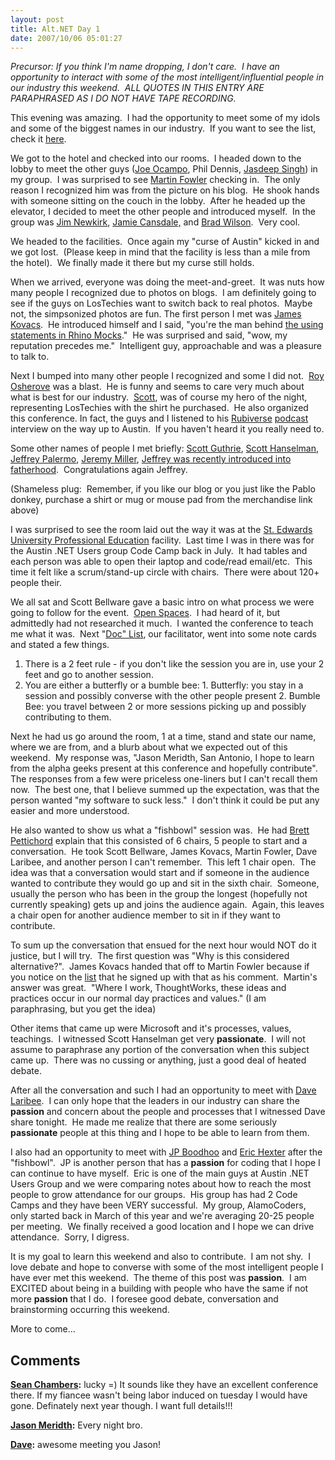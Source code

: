 ```yaml
---
layout: post
title: Alt.NET Day 1
date: 2007/10/06 05:01:27
---
```



_Precursor: If you think I'm name dropping, I don't care.  I have an opportunity to interact with some of the most intelligent/influential people in our industry this weekend.  ALL QUOTES IN THIS ENTRY ARE PARAPHRASED AS I DO NOT HAVE TAPE RECORDING._

This evening was amazing.  I had the opportunity to meet some of my idols and some of the biggest names in our industry.  If you want to see the list, check it [here](http://www.altnetconf.com/participants). 

We got to the hotel and checked into our rooms.  I headed down to the lobby to meet the other guys ([Joe Ocampo](http://blog.agilejoe.com), Phil Dennis, [Jasdeep Singh](http://www.lostechies.com/blogs/jasdeep_singh)) in my group.  I was surprised to see [Martin Fowler](http://www.martinfowler.com) checking in.  The only reason I recognized him was from the picture on his blog.  He shook hands with someone sitting on the couch in the lobby.  After he headed up the elevator, I decided to meet the other people and introduced myself.  In the group was [Jim Newkirk](http://blogs.msdn.com/jamesnewkirk/), [Jamie Cansdale,](http://weblogs.asp.net/nunitaddin/) and [Brad Wilson](http://www.agileprogrammer.com/dotnetguy).  Very cool.

We headed to the facilities.  Once again my "curse of Austin" kicked in and we got lost.  (Please keep in mind that the facility is less than a mile from the hotel).  We finally made it there but my curse still holds.

When we arrived, everyone was doing the meet-and-greet.  It was nuts how many people I recognized due to photos on blogs.  I am definitely going to see if the guys on LosTechies want to switch back to real photos.  Maybe not, the simpsonized photos are fun. The first person I met was [James Kovacs](http://www.jameskovacs.com/blog/).  He introduced himself and I said, "you're the man behind [the using statements in Rhino Mocks](http://www.jameskovacs.com/blog/RhinoMocks305ReleasedWithExplicitRecordPlayback.aspx)."  He was surprised and said, "wow, my reputation precedes me."  Intelligent guy, approachable and was a pleasure to talk to.

Next I bumped into many other people I recognized and some I did not.  [Roy Osherove](http://weblogs.asp.net/rosherove/) was a blast.  He is funny and seems to care very much about what is best for our industry.  [Scott](http://codebetter.com/blogs/scott.bellware/), was of course my hero of the night, representing LosTechies with the shirt he purchased.  He also organized this conference. In fact, the guys and I listened to his [Rubiverse](http://www.rubiverse.com) [podcast](http://static.rubiverse.com/podcasts/2-scott-bellware-on-microsoft-and-ruby.mp3) interview on the way up to Austin.  If you haven't heard it you really need to.

Some other names of people I met briefly: [Scott Guthrie](http://weblogs.asp.net/scottgu/), [Scott Hanselman](http://www.hanselman.com/), [Jeffrey Palermo](http://www.jeffreypalermo.com/), [Jeremy Miller](http://codebetter.com/blogs/jeremy.miller/default.aspx), [Jeffrey was recently introduced into fatherhood](http://codebetter.com/blogs/jeffrey.palermo/archive/2007/09/12/two-exciting-announcements-baby-and-ineta.aspx).  Congratulations again Jeffrey.

(Shameless plug:  Remember, if you like our blog or you just like the Pablo donkey, purchase a shirt or mug or mouse pad from the merchandise link above)

I was surprised to see the room laid out the way it was at the [St. Edwards University Professional Education](http://www.pec.stedwards.edu/index.asp) facility.  Last time I was in there was for the Austin .NET Users group Code Camp back in July.  It had tables and each person was able to open their laptop and code/read email/etc.  This time it felt like a scrum/stand-up circle with chairs.  There were about 120+ people their.

We all sat and Scott Bellware gave a basic intro on what process we were going to follow for the event.  [Open Spaces](http://www.openspaceworld.org/).  I had heard of it, but admittedly had not researched it much.  I wanted the conference to teach me what it was.  Next "[Doc" List](http://blogs.dovetailsoftware.com/blogs/slist/default.aspx), our facilitator, went into some note cards and stated a few things.

  1. There is a 2 feet rule - if you don't like the session you are in, use your 2 feet and go to another session.
  2. You are either a butterfly or a bumble bee:
    1. Butterfly: you stay in a session and possibly converse with the other people present
    2. Bumble Bee: you travel between 2 or more sessions picking up and possibly contributing to them.

Next he had us go around the room, 1 at a time, stand and state our name, where we are from, and a blurb about what we expected out of this weekend.  My response was, "Jason Meridth, San Antonio, I hope to learn from the alpha geeks present at this conference and hopefully contribute".  The responses from a few were priceless one-liners but I can't recall them now.  The best one, that I believe summed up the expectation, was that the person wanted "my software to suck less."  I don't think it could be put any easier and more understood.

He also wanted to show us what a "fishbowl" session was.  He had [Brett Pettichord](http://www.io.com/~wazmo/blog) explain that this consisted of 6 chairs, 5 people to start and a conversation.  He took Scott Bellware, James Kovacs, Martin Fowler, Dave Laribee, and another person I can't remember.  This left 1 chair open.  The idea was that a conversation would start and if someone in the audience wanted to contribute they would go up and sit in the sixth chair.  Someone, usually the person who has been in the group the longest (hopefully not currently speaking) gets up and joins the audience again.  Again, this leaves a chair open for another audience member to sit in if they want to contribute.

To sum up the conversation that ensued for the next hour would NOT do it justice, but I will try.  The first question was "Why is this considered alternative?".  James Kovacs handed that off to Martin Fowler because if you notice on the [list](http://www.altnetconf.com/participants) that he signed up with that as his comment.  Martin's answer was great.  "Where I work, ThoughtWorks, these ideas and practices occur in our normal day practices and values." (I am paraphrasing, but you get the idea) 

Other items that came up were Microsoft and it's processes, values, teachings.  I witnessed Scott Hanselman get very **passionate**.  I will not assume to paraphrase any portion of the conversation when this subject came up.  There was no cussing or anything, just a good deal of heated debate.

After all the conversation and such I had an opportunity to meet with [Dave Laribee](http://codebetter.com/blogs/david_laribee/).  I can only hope that the leaders in our industry can share the **passion** and concern about the people and processes that I witnessed Dave share tonight.  He made me realize that there are some seriously **passionate** people at this thing and I hope to be able to learn from them.

I also had an opportunity to meet with [JP Boodhoo](http://www.jpboodhoo.com/) and [Eric Hexter](http://legacycoder.com/) after the "fishbowl".  JP is another person that has a **passion** for coding that I hope I can continue to have myself.  Eric is one of the main guys at Austin .NET Users Group and we were comparing notes about how to reach the most people to grow attendance for our groups.  His group has had 2 Code Camps and they have been VERY successful.  My group, AlamoCoders, only started back in March of this year and we're averaging 20-25 people per meeting.  We finally received a good location and I hope we can drive attendance.  Sorry, I digress.

It is my goal to learn this weekend and also to contribute.  I am not shy.  I love debate and hope to converse with some of the most intelligent people I have ever met this weekend.  The theme of this post was **passion**.  I am EXCITED about being in a building with people who have the same if not more **passion** that I do.  I foresee good debate, conversation and brainstorming occurring this weekend.

More to come...

## Comments

**[Sean Chambers](#153 "2007-10-06 13:49:49"):** lucky =) It sounds like they have an excellent conference there. If my fiancee wasn't being labor induced on tuesday I would have gone. Definately next year though. I want full details!!!

**[Jason Meridth](#154 "2007-10-06 14:57:33"):** Every night bro.

**[Dave](#155 "2007-10-10 16:06:16"):** awesome meeting you Jason!

